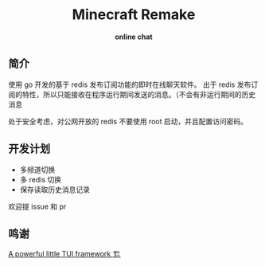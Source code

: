 <h1 align="center">Minecraft Remake</h1>
<div align="center">
    <strong>online chat</strong>
</div>


## 简介

使用 go 开发的基于 redis 发布订阅功能的即时在线聊天软件。
出于 redis 发布订阅的特性，所以只能接收在程序运行期间发送的消息。（不会有非运行期间的历史消息

处于安全考虑，对公网开放的 redis 不要使用 root 启动，并且配置访问密码。

## 开发计划

* 多频道切换
* 多 redis 切换
* 保存读取历史消息记录

欢迎提 issue 和 pr

## 鸣谢

[A powerful little TUI framework 🏗](https://github.com/charmbracelet/bubbletea)

